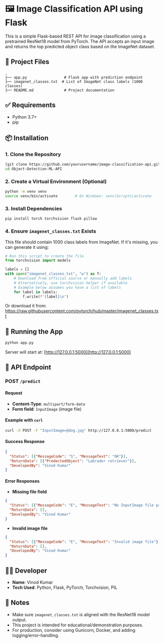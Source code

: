 
# 🖼️ Image Classification API using Flask

This is a simple Flask-based REST API for image classification using a pretrained ResNet18 model from PyTorch. The API accepts an input image and returns the top predicted object class based on the ImageNet dataset.

## 📁 Project Files

```
.
├── app.py                 # Flask app with prediction endpoint
├── imagenet_classes.txt  # List of ImageNet class labels (1000 classes)
├── README.md              # Project documentation
```

## ✅ Requirements

- Python 3.7+
- pip

## 📦 Installation

### 1. Clone the Repository

```bash
[git clone https://github.com/yourusername/image-classification-api.git](https://github.com/VinodkumarGorle/Object-Detection-ML-API.git)
cd Object-Detection-ML-API
```

### 2. Create a Virtual Environment (Optional)

```bash
python -m venv venv
source venv/bin/activate        # On Windows: venv\Scripts\activate
```

### 3. Install Dependencies

```bash
pip install torch torchvision flask pillow
```

### 4. Ensure `imagenet_classes.txt` Exists

This file should contain 1000 class labels from ImageNet. If it's missing, you can generate it using:

```python
# Run this script to create the file
from torchvision import models

labels = []
with open("imagenet_classes.txt", "w") as f:
    # Download from official source or manually add labels
    # Alternatively, use torchvision helper if available
    # Example below assumes you have a list of labels
    for label in labels:
        f.write(f"{label}\n")
```

Or download it from: https://raw.githubusercontent.com/pytorch/hub/master/imagenet_classes.txt

## 🚀 Running the App

```bash
python app.py
```

Server will start at: [http://127.0.0.1:5000](http://127.0.0.1:5000)

## 📡 API Endpoint

### POST `/predict`

#### Request

- **Content-Type**: `multipart/form-data`
- **Form field**: `InputImage` (image file)

#### Example with `curl`

```bash
curl -X POST -F "InputImage=@dog.jpg" http://127.0.0.1:5000/predict
```

#### Success Response

```json
{
  "Status": [{"MessageCode": "S", "MessageText": "OK"}],
  "ReturnData": [{"PredectedObject": "Labrador retriever"}],
  "DevelopedBy": "Vinod Kumar"
}
```

#### Error Responses

- **Missing file field**
```json
{
  "Status": [{"MessageCode": "E", "MessageText": "No InputImage file part"}],
  "ReturnData": [],
  "DevelopedBy": "Vinod Kumar"
}
```

- **Invalid image file**
```json
{
  "Status": [{"MessageCode": "E", "MessageText": "Invalid image file"}],
  "ReturnData": [],
  "DevelopedBy": "Vinod Kumar"
}
```

## 👨‍💻 Developer

- **Name**: Vinod Kumar
- **Tech Used**: Python, Flask, PyTorch, Torchvision, PIL

## 📌 Notes

- Make sure `imagenet_classes.txt` is aligned with the ResNet18 model output.
- This project is intended for educational/demonstration purposes.
- For production, consider using Gunicorn, Docker, and adding logging/error-handling.

